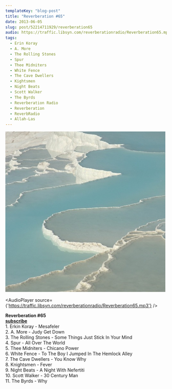 ```yaml
---
templateKey: "blog-post"
title: "Reverberation #65"
date: 2013-06-05
slug: post/52214711929/reverberation65
audio: https://traffic.libsyn.com/reverberationradio/Reverberation65.mp3
tags:
  - Erin Koray
  - A. More
  - The Rolling Stones
  - Spur
  - Thee Midniters
  - White Fence
  - The Cave Dwellers
  - Kightsmen
  - Night Beats
  - Scott Walker
  - The Byrds
  - Reverberation Radio
  - Reverberation
  - ReverbRadio
  - Allah-Las
---
```


![Reverberation #65](../images/243c4a2ad81b3230ce69f426cb67ad2a336e52061979c49f968421bedf5a9375.jpg)

<AudioPlayer source={'https://traffic.libsyn.com/reverberationradio/Reverberation65.mp3'} />

<p><strong>Reverberation #65<br /></strong><strong><a href="https://itunes.apple.com/us/podcast/reverberation-radio/id520739212?ign-mpt=uo%3D4" title="subscribe" target="_blank">subscribe</a></strong><br />1. Erkin Koray - Mesafeler<br />2. A. More - Judy Get Down<br />3. The Rolling Stones - Some Things Just Stick In Your Mind<br />4. Spur - All Over The World<br />5. Thee Midniters - Chicano Power<br />6. White Fence - To The Boy I Jumped In The Hemlock Alley<br />7. The Cave Dwellers - You Know Why<br />8. Knightsmen - Fever<br />9. Night Beats - A Night With Nefertiti<br />10. Scott Walker - 30 Century Man<br />11. The Byrds - Why</p>
